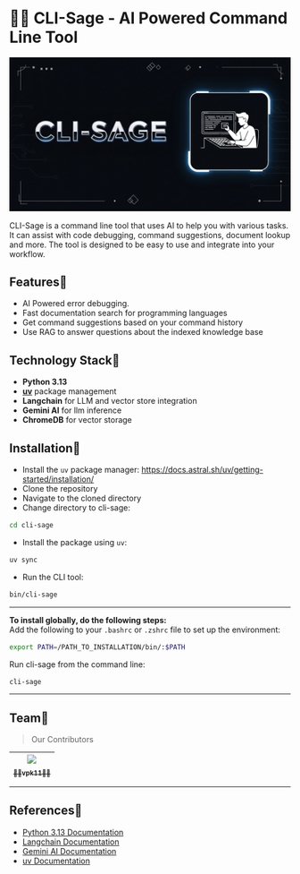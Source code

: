# 👨‍💻 CLI-Sage - AI Powered Command Line Tool
![CLI-Sage Cover Image](images/cover_image.jpeg)

CLI-Sage is a command line tool that uses AI to help you with various tasks. It can assist with code debugging, command suggestions, document lookup and more. The tool is designed to be easy to use and integrate into your workflow.

## Features🚀
- AI Powered error debugging.
- Fast documentation search for programming languages
- Get command suggestions based on your command history
- Use RAG to answer questions about the indexed knowledge base

## Technology Stack🚀
- **Python 3.13**
- **[uv](https://docs.astral.sh/uv/)** package management
- **Langchain** for LLM and vector store integration
- **Gemini AI** for llm inference
- **ChromeDB** for vector storage

## Installation🚀
- Install the `uv` package manager: https://docs.astral.sh/uv/getting-started/installation/
- Clone the repository
- Navigate to the cloned directory
- Change directory to cli-sage:
```sh
cd cli-sage
```
- Install the package using `uv`:
```sh
uv sync
```
- Run the CLI tool:
```sh
bin/cli-sage
```
---
**To install globally, do the following steps:**\
Add the following to your `.bashrc` or `.zshrc` file to set up the environment:
```sh
export PATH=/PATH_TO_INSTALLATION/bin/:$PATH
```
Run cli-sage from the command line:
```sh
cli-sage
```
---
## Team🚀
> Our Contributors

<!-- prettier-ignore -->
| [<img src="https://avatars0.githubusercontent.com/u/16625110?s=200&u=5c59d8d73ba6850e98333d0149dc84a6fc196b14&v=3" width="75px;"/><br /><sub><b>👨‍💻vpk11👨‍💻</b></sub>](https://wwww.github.com/vpk11)<br /> |
| :---: |

---

## References🚀
- [Python 3.13 Documentation](https://docs.python.org/3.13/)
- [Langchain Documentation](https://python.langchain.com/docs/introduction/)
- [Gemini AI Documentation](https://ai.google.dev/gemini-api/docs)
- [uv Documentation](https://docs.astral.sh/uv/)